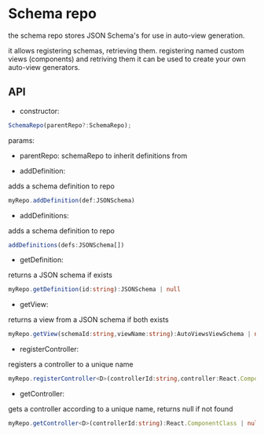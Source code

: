 # Schema repo

the schema repo stores JSON Schema's for use in auto-view generation.

it allows registering schemas, retrieving them.
registering named custom views (components) and retriving them
it can be used to create your own auto-view generators.


## API

* constructor:
```ts
SchemaRepo(parentRepo?:SchemaRepo);
```
params:
* parentRepo: schemaRepo to inherit definitions from

* addDefinition:

adds a schema definition to repo
```ts
myRepo.addDefinition(def:JSONSchema)
```


* addDefinitions:

adds a schema definition to repo
```ts
addDefinitions(defs:JSONSchema[])
```

* getDefinition:

returns a JSON schema if exists

```ts
myRepo.getDefinition(id:string):JSONSchema | null
```


* getView:

returns a view from a JSON schema if both exists

```ts
myRepo.getView(schemaId:string,viewName:string):AutoViewsViewSchema | null
```


* registerController:

registers a controller to a unique name

```ts
myRepo.registerController<D>(controllerId:string,controller:React.ComponentClass):void
```

* getController:

gets a controller according to a unique name, returns null if not found

```ts
myRepo.getController<D>(controllerId:string):React.ComponentClass | null
```


